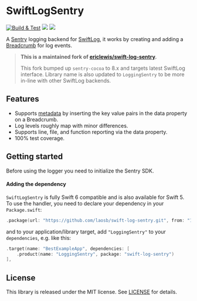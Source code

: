 # SwiftLogSentry

[![Build & Test](https://github.com/laosb/swift-log-sentry/actions/workflows/ci.yml/badge.svg)](https://github.com/laosb/swift-log-sentry/actions/workflows/ci.yml)
[![](https://img.shields.io/endpoint?url=https%3A%2F%2Fswiftpackageindex.com%2Fapi%2Fpackages%2Flaosb%2Fswift-log-sentry%2Fbadge%3Ftype%3Dswift-versions)](https://swiftpackageindex.com/laosb/swift-log-sentry)
[![](https://img.shields.io/endpoint?url=https%3A%2F%2Fswiftpackageindex.com%2Fapi%2Fpackages%2Flaosb%2Fswift-log-sentry%2Fbadge%3Ftype%3Dplatforms)](https://swiftpackageindex.com/laosb/swift-log-sentry)

A [Sentry](https://sentry.com) logging backend for [SwiftLog](https://github.com/apple/swift-log), 
it works by creating and adding a [Breadcrumb](https://docs.sentry.io/platforms/apple/guides/ios/enriching-events/breadcrumbs/) for log events.

> **This is a maintained fork of [ericlewis/swift-log-sentry](https://github.com/ericlewis/swift-log-sentry).**
>
> This fork bumped up `sentry-cocoa` to 8.x and targets latest SwiftLog interface. Library name is also updated to `LoggingSentry` to be more in-line with other SwiftLog backends.

## Features

- Supports [metadata](https://github.com/apple/swift-log#logging-metadata) by inserting the key value pairs in the data property on a Breadcrumb. 
- Log levels roughly map with minor differences.
- Supports line, file, and function reporting via the data property.
- 100% test coverage.

## Getting started

Before using the logger you need to initialize the Sentry SDK.

#### Adding the dependency

`SwiftLogSentry` is fully Swift 6 compatible and is also available for Swift 5. To use the handler, you need to declare your dependency in your `Package.swift`:

```swift
.package(url: "https://github.com/laosb/swift-log-sentry.git", from: "1.0.0"),
```

and to your application/library target, add `"LoggingSentry"` to your `dependencies`, e.g. like this:

```swift
.target(name: "BestExampleApp", dependencies: [
    .product(name: "LoggingSentry", package: "swift-log-sentry")
],
```

## License

This library is released under the MIT license. See [LICENSE](LICENSE.md) for details.

